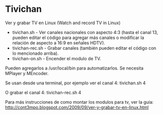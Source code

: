 # Tivichan
Ver y grabar TV en Linux (Watch and record TV in Linux)
<ul>
<li>tivichan.sh - Ver canales nacionales con aspecto 4:3 (hasta el canal 13, pueden editar el código para agregar más canales o modificar la relación de aspecto a 16:9 en señales HDTV).</li>
<li>tivichan-rec.sh - Grabar canales (también pueden editar el código con lo mencionado arriba).</li>
<li>tivichan-on.sh - Encender el modulo de TV.</li>
</ul>
Pueden agregarlos a /usr/local/bin para automatizarlos. Se necesita MPlayer y MEncoder.

Se usan desde una terminal, por ejemplo ver el canal 4: tivichan.sh 4

O grabar el canal 4: tivichan-rec.sh 4

Para más instrucciones de como montar los modulos para tv, ver la guía: http://cont3mpo.blogspot.com/2009/09/ver-y-grabar-tv-en-linux.html
